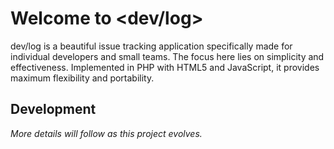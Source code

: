 Welcome to &lt;dev/log&gt;
==========================
dev/log is a beautiful issue tracking application specifically made for individual developers and small teams. The focus here lies on simplicity and effectiveness. Implemented in PHP with HTML5 and JavaScript, it provides maximum flexibility and portability.

Development
-----------
*More details will follow as this project evolves.*